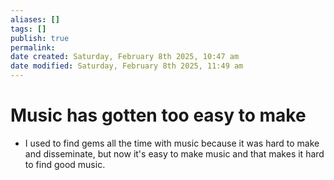 ```yaml
---
aliases: []
tags: []
publish: true
permalink:
date created: Saturday, February 8th 2025, 10:47 am
date modified: Saturday, February 8th 2025, 11:49 am
---
```


# Music has gotten too easy to make

- I used to find gems all the time with music because it was hard to make and disseminate, but now it's easy to make music and that makes it hard to find good music.  